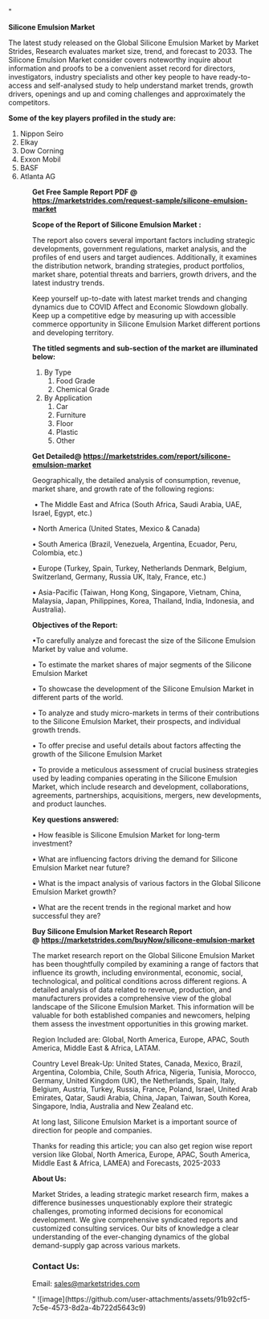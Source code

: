 "<p><strong>Silicone Emulsion Market</strong></p>
<p>The latest study released on the Global Silicone Emulsion Market by Market Strides, Research evaluates market size, trend, and forecast to 2033. The Silicone Emulsion Market consider covers noteworthy inquire about information and proofs to be a convenient asset record for directors, investigators, industry specialists and other key people to have ready-to-access and self-analysed study to help understand market trends, growth drivers, openings and up and coming challenges and approximately the competitors.</p>
<p><strong> Some of the key players profiled in the study are: </strong></p>
<p><ol><li>
Nippon Seiro</li><li>Elkay</li><li>Dow Corning</li><li>Exxon Mobil</li><li>BASF</li><li>Atlanta AG


</li><ol></p>
<p><strong>Get Free Sample Report PDF @ <a href=https://marketstrides.com/request-sample/silicone-emulsion-market>https://marketstrides.com/request-sample/silicone-emulsion-market</a></strong></p>
<p><strong> Scope of the Report of Silicone Emulsion Market : </strong></p>
<p>The report also covers several important factors including strategic developments, government regulations, market analysis, and the profiles of end users and target audiences. Additionally, it examines the distribution network, branding strategies, product portfolios, market share, potential threats and barriers, growth drivers, and the latest industry trends.</p>
<p>Keep yourself up-to-date with latest market trends and changing dynamics due to COVID Affect and Economic Slowdown globally. Keep up a competitive edge by measuring up with accessible commerce opportunity in Silicone Emulsion Market different portions and developing territory.</p>
<p><strong> The titled segments and sub-section of the market are illuminated below: </strong></p>
<p><ol><li>By Type<ol><li>Food Grade</li><li>Chemical Grade</li></ol></li><li>By Application<ol><li>Car</li><li>Furniture</li><li>Floor</li><li>Plastic</li><li>Other</li></ol></li></ol></p>
<p><strong>Get Detailed@ <a href=https://marketstrides.com/report/silicone-emulsion-market>https://marketstrides.com/report/silicone-emulsion-market</a></strong></p>
<p>Geographically, the detailed analysis of consumption, revenue, market share, and growth rate of the following regions:</p>
<p>&nbsp;&bull; The Middle East and Africa (South Africa, Saudi Arabia, UAE, Israel, Egypt, etc.)</p>
<p>&bull; North America (United States, Mexico &amp; Canada)</p>
<p>&bull; South America (Brazil, Venezuela, Argentina, Ecuador, Peru, Colombia, etc.)</p>
<p>&bull; Europe (Turkey, Spain, Turkey, Netherlands Denmark, Belgium, Switzerland, Germany, Russia UK, Italy, France, etc.)</p>
<p>&bull; Asia-Pacific (Taiwan, Hong Kong, Singapore, Vietnam, China, Malaysia, Japan, Philippines, Korea, Thailand, India, Indonesia, and Australia).</p>
<p><strong>Objectives of the Report: </strong></p>
<p>&bull;To carefully analyze and forecast the size of the Silicone Emulsion Market by value and volume.</p>
<p>&bull; To estimate the market shares of major segments of the Silicone Emulsion Market</p>
<p>&bull; To showcase the development of the Silicone Emulsion Market in different parts of the world.</p>
<p>&bull; To analyze and study micro-markets in terms of their contributions to the Silicone Emulsion Market, their prospects, and individual growth trends.</p>
<p>&bull; To offer precise and useful details about factors affecting the growth of the Silicone Emulsion Market</p>
<p>&bull; To provide a meticulous assessment of crucial business strategies used by leading companies operating in the Silicone Emulsion Market, which include research and development, collaborations, agreements, partnerships, acquisitions, mergers, new developments, and product launches.</p>
<p><strong>Key questions answered: </strong></p>
<p>&bull; How feasible is Silicone Emulsion Market for long-term investment?</p>
<p>&bull; What are influencing factors driving the demand for Silicone Emulsion Market near future?</p>
<p>&bull; What is the impact analysis of various factors in the Global Silicone Emulsion Market growth?</p>
<p>&bull; What are the recent trends in the regional market and how successful they are?</p>
<p><strong>Buy Silicone Emulsion Market Research Report @&nbsp;<a href=https://marketstrides.com/buyNow/silicone-emulsion-market>https://marketstrides.com/buyNow/silicone-emulsion-market</a></strong></p>
<p>The market research report on the Global Silicone Emulsion Market has been thoughtfully compiled by examining a range of factors that influence its growth, including environmental, economic, social, technological, and political conditions across different regions. A detailed analysis of data related to revenue, production, and manufacturers provides a comprehensive view of the global landscape of the Silicone Emulsion Market. This information will be valuable for both established companies and newcomers, helping them assess the investment opportunities in this growing market.</p>
<p>Region Included are: Global, North America, Europe, APAC, South America, Middle East &amp; Africa, LATAM.</p>
<p>Country Level Break-Up: United States, Canada, Mexico, Brazil, Argentina, Colombia, Chile, South Africa, Nigeria, Tunisia, Morocco, Germany, United Kingdom (UK), the Netherlands, Spain, Italy, Belgium, Austria, Turkey, Russia, France, Poland, Israel, United Arab Emirates, Qatar, Saudi Arabia, China, Japan, Taiwan, South Korea, Singapore, India, Australia and New Zealand etc.</p>
<p>At long last, Silicone Emulsion Market is a important source of direction for people and companies.</p>
<p>Thanks for reading this article; you can also get region wise report version like Global, North America, Europe, APAC, South America, Middle East &amp; Africa, LAMEA) and Forecasts, 2025-2033</p>
<p><strong>About Us: </strong></p>
<p>Market Strides, a leading strategic market research firm, makes a difference businesses unquestionably explore their strategic challenges, promoting informed decisions for economical development. We give comprehensive syndicated reports and customized consulting services. Our bits of knowledge a clear understanding of the ever-changing dynamics of the global demand-supply gap across various markets.</p>
<h3>Contact Us:</h3>
<p>Email: <a href=mailto:sales@marketstrides.com>sales@marketstrides.com</a></p>"
![image](https://github.com/user-attachments/assets/91b92cf5-7c5e-4573-8d2a-4b722d5643c9)
